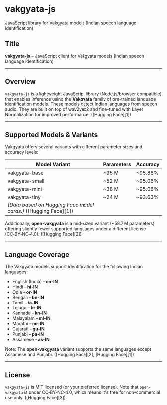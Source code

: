 # vakgyata-js
JavaScript library for Vakgyata models (Indian speech language identification)

## Title

**vakgyata-js** – JavaScript client for Vakgyata models (Indian speech language identification)

---

## **Overview**

`vakgyata-js` is a lightweight JavaScript library (Node.js/browser compatible) that enables inference using the **Vakgyata** family of pre-trained language identification models. These models detect Indian languages from speech audio. They are built on top of wav2vec2 and fine-tuned with Layer Normalization for improved performance. ([Hugging Face][1])

---

## **Supported Models & Variants**

Vakgyata offers several variants with different parameter sizes and accuracy levels:

| Model Variant                                                   | Parameters | Accuracy |
| --------------------------------------------------------------- | ---------- | -------- |
| vakgyata-base                                                   | \~95 M     | \~95.88% |
| vakgyata-small                                                  | \~52 M     | \~95.06% |
| vakgyata-mini                                                   | \~38 M     | \~95.06% |
| vakgyata-tiny                                                   | \~24 M     | \~93.63% |
| *(Data based on Hugging Face model cards.)* ([Hugging Face][1]) |            |          |

Additionally, **open‑vakgyata** is a mid-sized variant (\~58.7 M parameters) offering slightly fewer supported languages under a different license (CC‑BY‑NC‑4.0). ([Hugging Face][2])

---

## **Language Coverage**

The Vakgyata models support identification for the following Indian languages:

* English (India) – **en-IN**
* Hindi – **hi-IN**
* Odia – **or-IN**
* Bengali – **bn-IN**
* Tamil – **ta-IN**
* Telugu – **te-IN**
* Kannada – **kn-IN**
* Malayalam – **ml-IN**
* Marathi – **mr-IN**
* Gujarati – **gu-IN**
* Punjabi – **pa-IN**
* Assamese – **as-IN**

Note: The **open‑vakgyata** variant supports the same languages except Assamese and Punjabi. ([Hugging Face][2], [Hugging Face][1])

<!--
---

## **Installation**

```bash
npm install vakgyata-js
# or
yarn add vakgyata-js
```

---

## **Usage Example (Node.js)**

```javascript
import { loadVakgyataModel, detectLanguage } from 'vakgyata-js';

async function runInference(audioBuffer) {
  // Choose model: 'vakgyata-base', 'vakgyata-small', 'vakgyata-mini', 'vakgyata-tiny', or 'open-vakgyata'
  const model = await loadVakgyataModel('vakgyata-base');

  const result = await detectLanguage(model, audioBuffer, {
    samplingRate: 16000,
    format: 'pcm16'
  });

  console.log('Detected language:', result.language);
}
```

This abstracts the following:

* Fetching model and feature extractor from Hugging Face (`AutoFeatureExtractor`, `Wav2Vec2ForSequenceClassification`)
* Preprocessing (e.g., converting audio buffer to the expected format: 16 kHz, mono PCM)
* Running inference and interpreting logits with softmax to yield the language label
  ([Hugging Face][1])

---

## **Features**

* Simplified JavaScript API for speech-based language identification
* Supports multiple model sizes to balance performance vs. speed
* Automatically downloads and loads models from Hugging Face
* Works in both Node.js and browser environments (with slight build configuration)
* Compatibility with wav2vec2-based models from Hugging Face (`transformers` + `torchaudio` stack)

---

## **Choosing the Right Variant**

* **Highest accuracy**: Use `vakgyata-base` (\~95.9%)
* **Balanced**: `vakgyata-small` or `vakgyata-mini` (\~95.1%, with lower memory footprint)
* **Lightweight/mobile**: `vakgyata-tiny` (\~93.6%)
* **Non-Commercial projects**: `open-vakgyata` (CC‑BY‑NC‑4.0 license), limited language coverage

---

## **Citations**

If you use these models in your project or research, please cite:

```
@misc{vakgyata2024,
  title={vakgyata: Language Identification for Indian Speech},
  author={OneCXI},
  year={2024},
  url={https://huggingface.co/onecxi/vakgyata-base}
}
```

(This citation is valid across variants.) ([Hugging Face][1], [Hugging Face][2])

---

## **Contributing**

Contributions are welcome — whether for adding browser-only demos, model caching strategies, error handling enhancements, or expanding supported languages. Just open an issue or PR!
-->
---

## **License**

`vakgyata-js` is MIT licensed (or your preferred license). Note that `open-vakgyata` is under CC‑BY‑NC‑4.0, which means it's free for non-commercial use only. ([Hugging Face][3])
